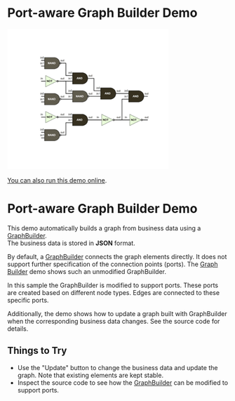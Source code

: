 # Port-aware Graph Builder Demo

<img src="../../resources/image/port-aware-graph-builder.png" alt="demo-thumbnail" height="320"/>

[You can also run this demo online](https://live.yworks.com/demos/databinding/port-aware-graph-builder/index.html).

# Port-aware Graph Builder Demo

This demo automatically builds a graph from business data using a [GraphBuilder](https://docs.yworks.com/yfileshtml/#/api/GraphBuilder).  
The business data is stored in **JSON** format.

By default, a [GraphBuilder](https://docs.yworks.com/yfileshtml/#/dguide/graph_builder-GraphBuilder) connects the graph elements directly. It does not support further specification of the connection points (ports). The [Graph Builder](../graphbuilder/index.html) demo shows such an unmodified GraphBuilder.

In this sample the GraphBuilder is modified to support ports. These ports are created based on different node types. Edges are connected to these specific ports.

Additionally, the demo shows how to update a graph built with GraphBuilder when the corresponding business data changes. See the source code for details.

## Things to Try

- Use the "Update" button to change the business data and update the graph. Note that existing elements are kept stable.
- Inspect the source code to see how the [GraphBuilder](https://docs.yworks.com/yfileshtml/#/api/GraphBuilder) can be modified to support ports.
